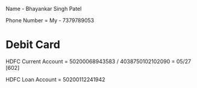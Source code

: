 Name - Bhayankar Singh Patel

Phone Number = My - 7379789053

# Debit Card 

HDFC Current Account = 50200068943583 / 4038750102102090 = 05/27 [602]

HDFC Loan Account = 50200112241942
